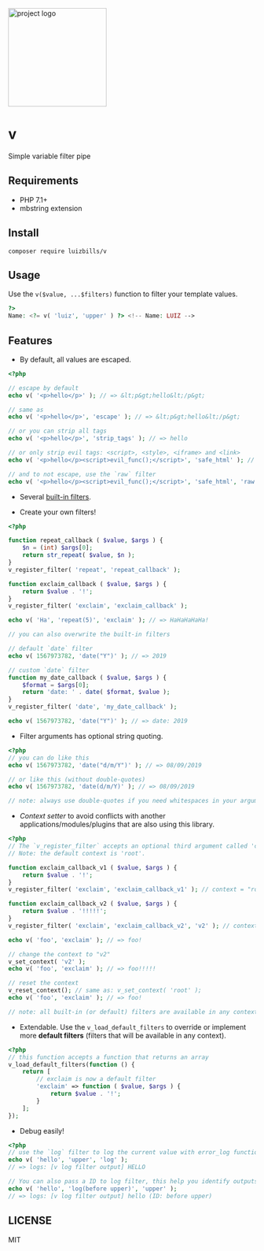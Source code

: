 <img src="https://i.postimg.cc/rw3HtgB8/v-logo.png" alt="project logo" width="200"/>

# v

Simple variable filter pipe

## Requirements

- PHP 7.1+
- mbstring extension

## Install

```
composer require luizbills/v
```

## Usage

Use the `v($value, ...$filters)` function to filter your template values.

```php
?>
Name: <?= v( 'luiz', 'upper' ) ?> <!-- Name: LUIZ -->
```

## Features

- By default, all values are escaped.

```php
<?php

// escape by default
echo v( '<p>hello</p>' ); // => &lt;p&gt;hello&lt;/p&gt;

// same as
echo v( '<p>hello</p>', 'escape' ); // => &lt;p&gt;hello&lt;/p&gt;

// or you can strip all tags
echo v( '<p>hello</p>', 'strip_tags' ); // => hello

// or only strip evil tags: <script>, <style>, <iframe> and <link>
echo v( '<p>hello</p><script>evil_func();</script>', 'safe_html' ); // => &lt;p&gt;hello&lt;/p&gt;

// and to not escape, use the `raw` filter
echo v( '<p>hello</p><script>evil_func();</script>', 'safe_html', 'raw' ); // => <p>hello</p>
```

- Several [built-in filters](src/filters).

- Create your own filters!

```php
<?php

function repeat_callback ( $value, $args ) {
	$n = (int) $args[0];
	return str_repeat( $value, $n );
}
v_register_filter( 'repeat', 'repeat_callback' );

function exclaim_callback ( $value, $args ) {
	return $value . '!';
}
v_register_filter( 'exclaim', 'exclaim_callback' );

echo v( 'Ha', 'repeat(5)', 'exclaim' ); // => HaHaHaHaHa!

// you can also overwrite the built-in filters

// default `date` filter
echo v( 1567973782, 'date("Y")' ); // => 2019

// custom `date` filter
function my_date_callback ( $value, $args ) {
	$format = $args[0];
	return 'date: ' . date( $format, $value ); 
}
v_register_filter( 'date', 'my_date_callback' );

echo v( 1567973782, 'date("Y")' ); // => date: 2019
```

- Filter arguments has optional string quoting.

```php
<?php
// you can do like this
echo v( 1567973782, 'date("d/m/Y")' ); // => 08/09/2019

// or like this (without double-quotes)
echo v( 1567973782, 'date(d/m/Y)' ); // => 08/09/2019

// note: always use double-quotes if you need whitespaces in your argument, otherwise they will be deleted (with `trim`).
```

- *Context setter* to avoid conflicts with another applications/modules/plugins that are also using this library.

```php
<?php
// The `v_register_filter` accepts an optional third argument called 'context'.
// Note: the default context is 'root'.

function exclaim_callback_v1 ( $value, $args ) {
	return $value . '!';
}
v_register_filter( 'exclaim', 'exclaim_callback_v1' ); // context = "root"

function exclaim_callback_v2 ( $value, $args ) {
	return $value . '!!!!!';
}
v_register_filter( 'exclaim', 'exclaim_callback_v2', 'v2' ); // context = "v2"

echo v( 'foo', 'exclaim' ); // => foo!

// change the context to "v2"
v_set_context( 'v2' );
echo v( 'foo', 'exclaim' ); // => foo!!!!!

// reset the context
v_reset_context(); // same as: v_set_context( 'root' );
echo v( 'foo', 'exclaim' ); // => foo!

// note: all built-in (or default) filters are available in any context
```

- Extendable. Use the `v_load_default_filters` to override or implement more **default filters** (filters that will be available in any context).

```php
<?php
// this function accepts a function that returns an array
v_load_default_filters(function () {
	return [
		// exclaim is now a default filter
		'exclaim' => function ( $value, $args ) {
			return $value . '!';
		}
	];
});
```

- Debug easily!

```php
<?php
// use the `log` filter to log the current value with error_log function
echo v( 'hello', 'upper', 'log' );
// => logs: [v log filter output] HELLO

// You can also pass a ID to log filter, this help you identify outputs
echo v( 'hello', 'log(before upper)', 'upper' );
// => logs: [v log filter output] hello (ID: before upper)

```

## LICENSE

MIT
